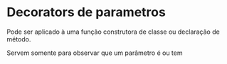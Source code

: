 # Decorators de parametros

Pode ser aplicado à uma função construtora de classe ou declaração de método.

Servem somente para observar que um parâmetro é ou tem
